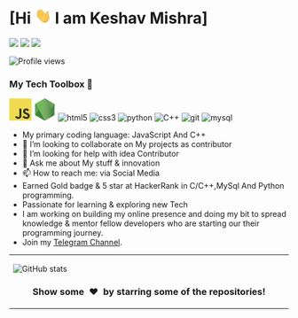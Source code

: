 # [Hi <img src="https://raw.githubusercontent.com/ABSphreak/ABSphreak/master/gifs/Hi.gif" width="30px"> I am Keshav Mishra]

[<img height="30" src="https://img.shields.io/badge/twitter-%231DA1F2.svg?&style=for-the-badge&logo=twitter&logoColor=white" />][twitter]
[<img height="30" src="https://img.shields.io/badge/instagram-%231DA1F2.svg?&style=for-the-badge&logo=instagram&logoColor=white" />][Instagram]
[<img height="30" src="https://img.shields.io/badge/linkedin-blue.svg?&style=for-the-badge&logo=linkedin&logoColor=white" />][LinkedIn]

![Profile views](https://gpvc.arturio.dev/KeshavMishra)

### My Tech Toolbox 🧰

<p align="left">
 <code><img height="40" src="https://raw.githubusercontent.com/github/explore/80688e429a7d4ef2fca1e82350fe8e3517d3494d/topics/javascript/javascript.png"></code>
<code><img height="40" src="https://raw.githubusercontent.com/github/explore/80688e429a7d4ef2fca1e82350fe8e3517d3494d/topics/nodejs/nodejs.png"></code>  
<img src="https://upload.wikimedia.org/wikipedia/commons/thumb/6/61/HTML5_logo_and_wordmark.svg/512px-HTML5_logo_and_wordmark.svg.png" alt="html5" height="40"/> 
<img src="https://upload.wikimedia.org/wikipedia/commons/thumb/d/d5/CSS3_logo_and_wordmark.svg/1200px-CSS3_logo_and_wordmark.svg.png" alt="css3" height="40"/> 
<img src="https://cdn3.iconfinder.com/data/icons/logos-and-brands-adobe/512/267_Python-512.png" alt="python" width="40" height="40"/> 
<img src="https://i.pinimg.com/originals/99/f8/87/99f887833c475448723d3c9ac16c179b.png" alt="C++" width="40" height="40"/> 
<img src="https://www.vectorlogo.zone/logos/git-scm/git-scm-icon.svg" alt="git" width="40" height="40"/> 
<img src="https://i.pinimg.com/originals/50/f1/58/50f1582a95bdac10f1c3fa295c8b947b.png" alt="mysql" width="40" height="40"/>
  
     
</p>

- My primary coding language: JavaScript And C++
- 👯 I’m looking to collaborate on My projects as contributor  
- 🤔 I’m looking for help with idea Contributor  
- 💬 Ask me about My stuff & innovation  
- 📫 How to reach me: via Social Media   
- Earned Gold badge & 5 star at HackerRank in C/C++,MySql And Python programming.
- Passionate for learning & exploring new Tech
- I am working on building my online presence and doing my bit to spread knowledge & mentor fellow developers who are starting our their programming journey.
- Join my  [Telegram Channel](https://t.me/keshav0730).

<table><tr><td valign="top" width="50%">
 
[twitter]: https://twitter.com/KeshavMishra07
[linkedin]: https://www.linkedin.com/in/keshav-k-mishra-b3089b165/
[Instagram]:https://www.instagram.com/keshav0730/
 
![GitHub stats](https://github-readme-stats.vercel.app/api?username=KeshavMishra&show_icons=true) 
 
<h3 align="center">Show some &nbsp;❤️&nbsp; by starring some of the repositories!</h3>
